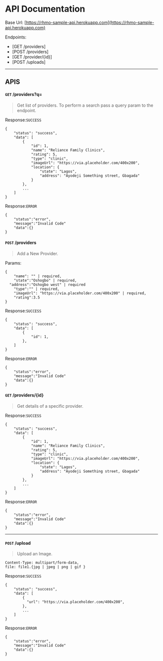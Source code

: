 # API Documentation 

Base Url: [https://rhmo-sample-api.herokuapp.com](https://rhmo-sample-api.herokuapp.com)

Endpoints:
* [GET /providers]
* [POST /providers]
* [GET /provider/{id}]
* [POST /uploads]

---

 ## APIS

#### **`GET` /providers?q=<search query>**
> Get list of providers. To perform a search pass a query param to the endpoint.
> 

Response:`SUCCESS`
```
{
    "status": "success",
    "data": [
        {
            "id": 1,
            "name": "Reliance Family Clinics",
            "rating": 5,
            "type": "clinic",
            "imageUrl": "https://via.placeholder.com/400x200",
            "location": {
                "state": "Lagos",
                "address": "Ayodeji Something street, Gbagada"
            }
        },
        ...
    ]
}
```
Response:`ERROR`
```
{
    "status":"error",
    "message":"Invalid Code"
    "data":{}
}
```

#### **`POST` /providers**
> Add a New Provider.
> 
Params:
```
{
	"name": "" | required,
	"state":"Oshogbo" | required,
  "address":"Oshogbo west" | required
	"type":"" | required,
	"imageUrl": "https://via.placeholder.com/400x200" | required,
	"rating":3.5
}
```

Response:`SUCCESS`
```
{
    "status": "success",
    "data": [
        {
            "id": 1,
        },
    ]
}
```
Response:`ERROR`
```
{
    "status":"error",
    "message":"Invalid Code"
    "data":{}
}
```

#### **`GET` /providers/{id}**
> Get details of a specific provider.
> 

Response:`SUCCESS`
```
{
    "status": "success",
    "data": [
        {
            "id": 1,
            "name": "Reliance Family Clinics",
            "rating": 5,
            "type": "clinic",
            "imageUrl": "https://via.placeholder.com/400x200",
            "location": {
                "state": "Lagos",
                "address": "Ayodeji Something street, Gbagada"
            }
        },
        ...
    ]
}
```
Response:`ERROR`
```
{
    "status":"error",
    "message":"Invalid Code"
    "data":{}
}
```

---

#### **`POST` /upload**
> Upload an Image.
> 

```
Content-Type: multipart/form-data,
file: file1.{jpg | jpeg | png | gif }
```

Response:`SUCCESS`
```
{
    "status": "success",
    "data": [
        {
          "url": "https://via.placeholder.com/400x200",
        },
        ...
    ]
}
```
Response:`ERROR`
```
{
    "status":"error",
    "message":"Invalid Code"
    "data":{}
}
```
